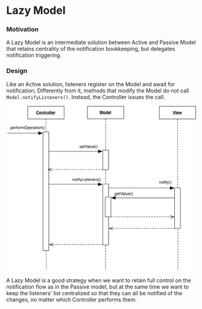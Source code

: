 # Lazy Model

### Motivation

A Lazy Model is an intermediate solution between Active and Passive Model that retains
centrality of the notification bookkeeping, but delegates notification triggering. 

### Design

Like an Active solution, listeners register on the Model and await for
notification; Differently from it, methods that modify the Model do not call
``Model.notifyListeners()``. Instead, the Controller issues the call.

<p align="center">
    <img src="images/LazyModel/lazy_model.png" />
</p>

A Lazy Model is a good strategy when we want to retain full control on the
notification flow as in the Passive model, but at the same time we want to keep
the listeners' list centralized so that they can all be notified of the changes,
no matter which Controller performs them.

